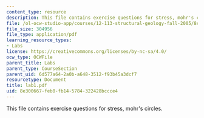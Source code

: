 ```yaml
---
content_type: resource
description: This file contains exercise questions for stress, mohr's circles.
file: /ol-ocw-studio-app/courses/12-113-structural-geology-fall-2005/8e300667feb0fb145784322428bccce4_lab1.pdf
file_size: 304956
file_type: application/pdf
learning_resource_types:
- Labs
license: https://creativecommons.org/licenses/by-nc-sa/4.0/
ocw_type: OCWFile
parent_title: Labs
parent_type: CourseSection
parent_uid: 6d577a64-2a0b-a648-3512-f93b45a3dcf7
resourcetype: Document
title: lab1.pdf
uid: 8e300667-feb0-fb14-5784-322428bccce4
---
```

This file contains exercise questions for stress, mohr's circles.